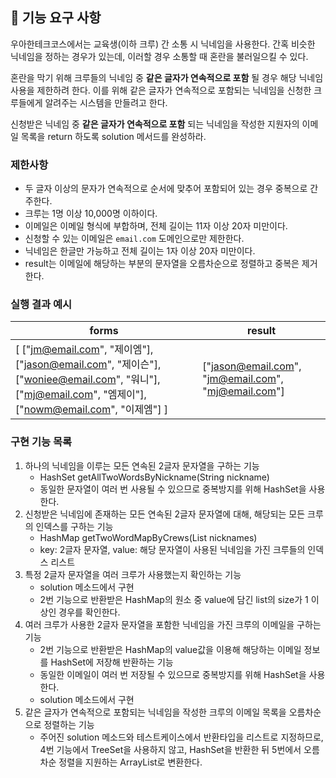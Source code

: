 ## 🚀 기능 요구 사항

우아한테크코스에서는 교육생(이하 크루) 간 소통 시 닉네임을 사용한다. 간혹 비슷한 닉네임을 정하는 경우가 있는데, 이러할 경우 소통할 때 혼란을 불러일으킬 수 있다.

혼란을 막기 위해 크루들의 닉네임 중 **같은 글자가 연속적으로 포함** 될 경우 해당 닉네임 사용을 제한하려 한다. 이를 위해 같은 글자가 연속적으로 포함되는 닉네임을 신청한 크루들에게 알려주는 시스템을 만들려고 한다.


신청받은 닉네임 중 **같은 글자가 연속적으로 포함** 되는 닉네임을 작성한 지원자의 이메일 목록을 return 하도록 solution 메서드를 완성하라.

### 제한사항

- 두 글자 이상의 문자가 연속적으로 순서에 맞추어 포함되어 있는 경우 중복으로 간주한다.
- 크루는 1명 이상 10,000명 이하이다.
- 이메일은 이메일 형식에 부합하며, 전체 길이는 11자 이상 20자 미만이다.
- 신청할 수 있는 이메일은 `email.com` 도메인으로만 제한한다.
- 닉네임은 한글만 가능하고 전체 길이는 1자 이상 20자 미만이다.
- result는 이메일에 해당하는 부분의 문자열을 오름차순으로 정렬하고 중복은 제거한다.

### 실행 결과 예시

| forms | result |
| --- | --- |
| [ ["jm@email.com", "제이엠"], ["jason@email.com", "제이슨"], ["woniee@email.com", "워니"], ["mj@email.com", "엠제이"], ["nowm@email.com", "이제엠"] ] | ["jason@email.com", "jm@email.com", "mj@email.com"] |

### 구현 기능 목록
1. 하나의 닉네임을 이루는 모든 연속된 2글자 문자열을 구하는 기능
    - HashSet getAllTwoWordsByNickname(String nickname)
    - 동일한 문자열이 여러 번 사용될 수 있으므로 중복방지를 위해 HashSet을 사용한다.
2. 신청받은 닉네임에 존재하는 모든 연속된 2글자 문자열에 대해, 해당되는 모든 크루의 인덱스를 구하는 기능
    - HashMap getTwoWordMapByCrews(List<String> nicknames)
    - key: 2글자 문자열, value: 해당 문자열이 사용된 닉네임을 가진 크루들의 인덱스 리스트
3. 특정 2글자 문자열을 여러 크루가 사용했는지 확인하는 기능
    - solution 메소드에서 구현
    - 2번 기능으로 반환받은 HashMap의 원소 중 value에 담긴 list의 size가 1 이상인 경우를 확인한다.
4. 여러 크루가 사용한 2글자 문자열을 포함한 닉네임을 가진 크루의 이메일을 구하는 기능
    - 2번 기능으로 반환받은 HashMap의 value값을 이용해 해당하는 이메일 정보를 HashSet에 저장해 반환하는 기능
    - 동일한 이메일이 여러 번 저장될 수 있으므로 중복방지를 위해 HashSet을 사용한다.
    - solution 메소드에서 구현
5. 같은 글자가 연속적으로 포함되는 닉네임을 작성한 크루의 이메일 목록을 오름차순으로 정렬하는 기능
	- 주어진 solution 메소드와 테스트케이스에서 반환타입을 리스트로 지정하므로,
	 4번 기능에서 TreeSet을 사용하지 않고, HashSet을 반환한 뒤 5번에서 오름차순 정렬을 지원하는 ArrayList로 변환한다.
